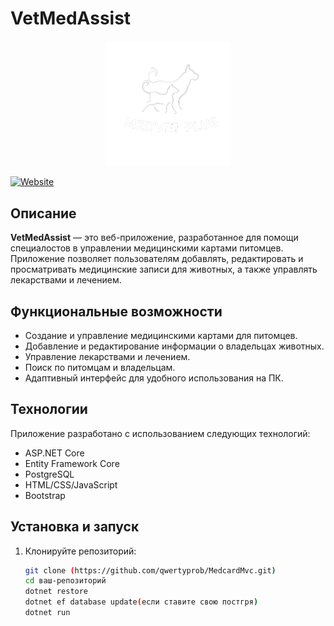 # VetMedAssist

<p align="center">
  <img src="Medcard.Mvc/wwwroot/img/new-logo-invert-preview.png" alt="VetMedAssist Logo" width="200"/>
</p>

[![Website](https://medvetplus.onrender.com/)](https://medvetplus.onrender.com/)


## Описание

**VetMedAssist** — это веб-приложение, разработанное для помощи специалостов в управлении медицинскими картами питомцев. Приложение позволяет пользователям добавлять, редактировать и просматривать медицинские записи для животных, а также управлять лекарствами и лечением.

## Функциональные возможности

- Создание и управление медицинскими картами для питомцев.
- Добавление и редактирование информации о владельцах животных.
- Управление лекарствами и лечением.
- Поиск по питомцам и владельцам.
- Адаптивный интерфейс для удобного использования на ПК.

## Технологии

Приложение разработано с использованием следующих технологий:

- ASP.NET Core
- Entity Framework Core
- PostgreSQL
- HTML/CSS/JavaScript
- Bootstrap

## Установка и запуск

1. Клонируйте репозиторий:

   ```bash
   git clone (https://github.com/qwertyprob/MedcardMvc.git)
   cd ваш-репозиторий
   dotnet restore
   dotnet ef database update(если ставите свою постгря)
   dotnet run



